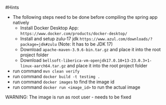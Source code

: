#Hints

* The following steps need to be done before compiling the spring app natively
  * Install Docker Desktop App: `https://www.docker.com/products/docker-desktop/`
  * Install and setup zulu-17 jdk `https://www.azul.com/downloads/?package=jdk#zulu` (Note: It has to be JDK 17)
  * Download `apache-maven-3.9.6-bin.tar.gz` and place it into the root project folder
  * Download `bellsoft-liberica-vm-openjdk17.0.10+13-23.0.3+1-linux-aarch64.tar.gz` and place it into the root project folder
* run command `mvn clean verify`
* run command `docker build -t testimg .`
* run command `docker images` to find the image id
* run command `docker run <image_id>` to run the actual image

WARNING: The image is run as root user - needs to be fixed